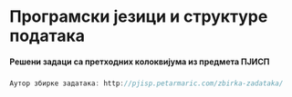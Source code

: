 # Програмски језици и структуре података
#### Решени задаци са претходних колоквијума из предмета ПЈИСП
###
```javascript
Аутор збирке задатака: http://pjisp.petarmaric.com/zbirka-zadataka/
```
